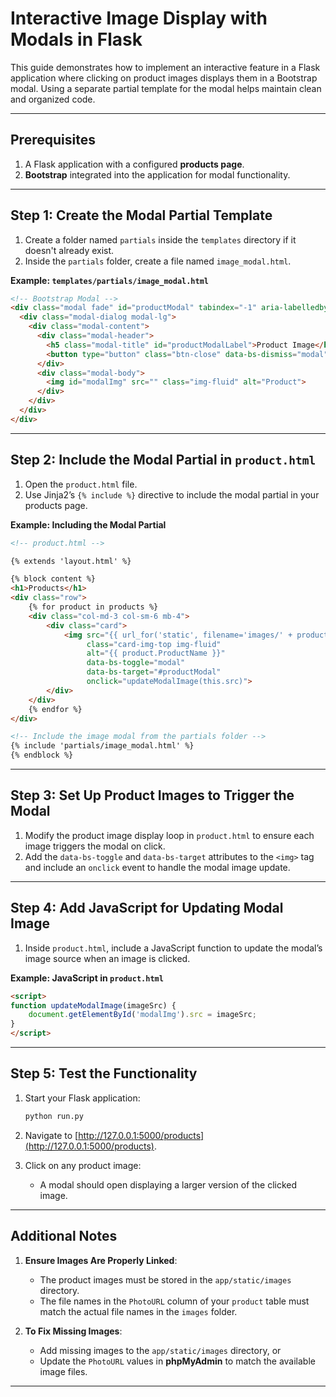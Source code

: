 # Interactive Image Display with Modals in Flask

This guide demonstrates how to implement an interactive feature in a Flask application where clicking on product images displays them in a Bootstrap modal. Using a separate partial template for the modal helps maintain clean and organized code.

---

## Prerequisites

1. A Flask application with a configured **products page**.
2. **Bootstrap** integrated into the application for modal functionality.

---

## Step 1: Create the Modal Partial Template

1. Create a folder named `partials` inside the `templates` directory if it doesn't already exist.
2. Inside the `partials` folder, create a file named `image_modal.html`.

**Example: `templates/partials/image_modal.html`**

```html
<!-- Bootstrap Modal -->
<div class="modal fade" id="productModal" tabindex="-1" aria-labelledby="productModalLabel" aria-hidden="true">
  <div class="modal-dialog modal-lg">
    <div class="modal-content">
      <div class="modal-header">
        <h5 class="modal-title" id="productModalLabel">Product Image</h5>
        <button type="button" class="btn-close" data-bs-dismiss="modal" aria-label="Close"></button>
      </div>
      <div class="modal-body">
        <img id="modalImg" src="" class="img-fluid" alt="Product">
      </div>
    </div>
  </div>
</div>
```

---

## Step 2: Include the Modal Partial in `product.html`

1. Open the `product.html` file.
2. Use Jinja2’s `{% include %}` directive to include the modal partial in your products page.

**Example: Including the Modal Partial**

```html
<!-- product.html -->

{% extends 'layout.html' %}

{% block content %}
<h1>Products</h1>
<div class="row">
    {% for product in products %}
    <div class="col-md-3 col-sm-6 mb-4">
        <div class="card">
            <img src="{{ url_for('static', filename='images/' + product.PhotoURL) }}" 
                 class="card-img-top img-fluid" 
                 alt="{{ product.ProductName }}" 
                 data-bs-toggle="modal" 
                 data-bs-target="#productModal" 
                 onclick="updateModalImage(this.src)">
        </div>
    </div>
    {% endfor %}
</div>

<!-- Include the image modal from the partials folder -->
{% include 'partials/image_modal.html' %}
{% endblock %}
```

---

## Step 3: Set Up Product Images to Trigger the Modal

1. Modify the product image display loop in `product.html` to ensure each image triggers the modal on click.
2. Add the `data-bs-toggle` and `data-bs-target` attributes to the `<img>` tag and include an `onclick` event to handle the modal image update.

---

## Step 4: Add JavaScript for Updating Modal Image

1. Inside `product.html`, include a JavaScript function to update the modal’s image source when an image is clicked.

**Example: JavaScript in `product.html`**

```html
<script>
function updateModalImage(imageSrc) {
    document.getElementById('modalImg').src = imageSrc;
}
</script>
```

---

## Step 5: Test the Functionality

1. Start your Flask application:

   ```bash
   python run.py
   ```

2. Navigate to [http://127.0.0.1:5000/products](http://127.0.0.1:5000/products).
3. Click on any product image:
   - A modal should open displaying a larger version of the clicked image.

---

## Additional Notes

1. **Ensure Images Are Properly Linked**:
   - The product images must be stored in the `app/static/images` directory.
   - The file names in the `PhotoURL` column of your `product` table must match the actual file names in the `images` folder.

2. **To Fix Missing Images**:
   - Add missing images to the `app/static/images` directory, or
   - Update the `PhotoURL` values in **phpMyAdmin** to match the available image files.

---

